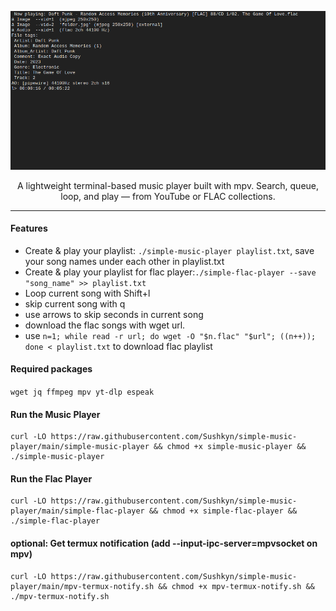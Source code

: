 <div align="center">

![Description](example.png)

A lightweight terminal-based music player built with mpv.
Search, queue, loop, and play — from YouTube or FLAC collections.
</div>

---

#### Features
 
 - Create & play your playlist: `./simple-music-player playlist.txt`, save your song names under each other in playlist.txt
 - Create & play your playlist for flac player:`./simple-flac-player --save "song_name" >> playlist.txt`
 - Loop current song with Shift+l
 - skip current song with q
 - use arrows to skip seconds in current song
 - download the flac songs with wget url.
 - use `n=1; while read -r url; do wget -O "$n.flac" "$url"; ((n++)); done < playlist.txt` to download flac playlist
#### Required packages

`wget jq ffmpeg mpv yt-dlp espeak`

#### Run the Music Player
```
curl -LO https://raw.githubusercontent.com/Sushkyn/simple-music-player/main/simple-music-player && chmod +x simple-music-player && ./simple-music-player
```
#### Run the Flac Player
```
curl -LO https://raw.githubusercontent.com/Sushkyn/simple-music-player/main/simple-flac-player && chmod +x simple-flac-player && ./simple-flac-player
```
#### optional: Get termux notification (add --input-ipc-server=mpvsocket on mpv)
```
curl -LO https://raw.githubusercontent.com/Sushkyn/simple-music-player/main/mpv-termux-notify.sh && chmod +x mpv-termux-notify.sh && ./mpv-termux-notify.sh
